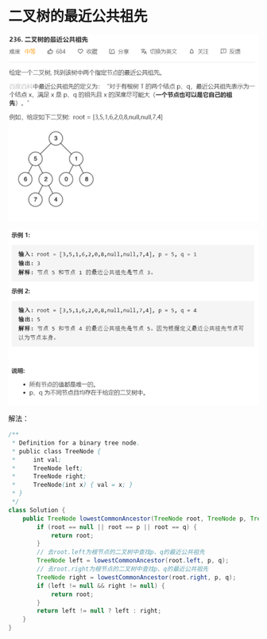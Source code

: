 # 二叉树的最近公共祖先

![image-20200805151928131](images/image-20200805151928131.png)

![image-20200805151944812](images/image-20200805151944812.png)

解法：

```java
/**
 * Definition for a binary tree node.
 * public class TreeNode {
 *     int val;
 *     TreeNode left;
 *     TreeNode right;
 *     TreeNode(int x) { val = x; }
 * }
 */
class Solution {
    public TreeNode lowestCommonAncestor(TreeNode root, TreeNode p, TreeNode q) {
        if (root == null || root == p || root == q) {
            return root;
        }
        // 去root.left为根节点的二叉树中查找p、q的最近公共祖先
        TreeNode left = lowestCommonAncestor(root.left, p, q);
        // 去root.right为根节点的二叉树中查找p、q的最近公共祖先
        TreeNode right = lowestCommonAncestor(root.right, p, q);
        if (left != null && right != null) {
            return root;
        }
        return left != null ? left : right;
    }
}
```

